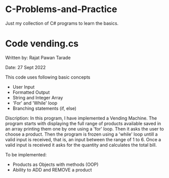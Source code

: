 # C-Problems-and-Practice
Just my collection of C# programs to learn the basics.

# Code vending.cs
Written by: Rajat Pawan Tarade

Date: 27 Sept 2022

 This code uses following basic concepts 

* User Input
* Formatted Output
* String and Integer Array
* 'For' and 'While' loop
* Branching statements (if, else)
 
 Discription: In this program, I have implemented a Vending Machine.
 The program starts with displaying the full range of products available saved in an array
 printing them one by one using a 'for' loop. Then it asks the user to choose a product.
 Then the program is frozen using a 'while' loop untill a valid input is received, that is,
 an input between the range of 1 to 6. Once a valid input is received it asks for the quantity 
 and calculates the total bill. 
 
 To be implemented:
 * Products as Objects with methods (OOP)
 * Ability to ADD and REMOVE a product
